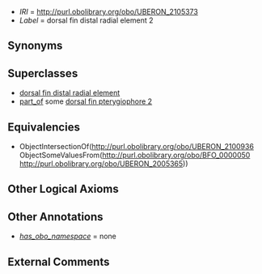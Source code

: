  * *IRI* = http://purl.obolibrary.org/obo/UBERON_2105373
 * *Label* = dorsal fin distal radial element 2

## Synonyms


## Superclasses

 * [dorsal fin distal radial element](../../UBERON/36/UBERON_2100936.md)
 * [part_of](../../BFO/50/BFO_0000050.md) some [dorsal fin pterygiophore 2](../../UBERON/65/UBERON_2005365.md)

## Equivalencies

 * ObjectIntersectionOf(<http://purl.obolibrary.org/obo/UBERON_2100936> ObjectSomeValuesFrom(<http://purl.obolibrary.org/obo/BFO_0000050> <http://purl.obolibrary.org/obo/UBERON_2005365>))

## Other Logical Axioms


## Other Annotations

 * *[has_obo_namespace](../../ce/oboInOwl#hasOBONamespace.md)* = none

## External Comments

